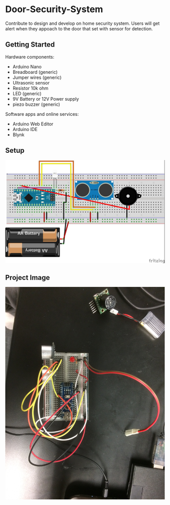 Door-Security-System
===================================

Contribute to design and develop on home security system.
Users will get alert when they appoach to the door that set with sensor for detection.

Getting Started
---------------
Hardware components:
- Arduino Nano
- Breadboard (generic)
- Jumper wires (generic)
- Ultrasonic sensor
- Resistor 10k ohm
- LED (generic)
- 9V Battery or 12V Power supply
- piezo buzzer (generic)

Software apps and online services:
- Arduino Web Editor
- Arduino IDE
- Blynk

## Setup
![Circuit](./Ultrasonic_security_bb.jpg)

## Project Image
![Project_image1](./E6FD1936-2693-46A2-AD46-D9BEEBD19A39.JPG)


